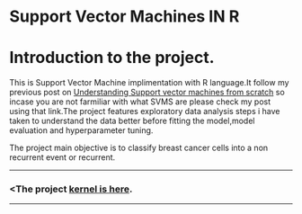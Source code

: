# Support Vector Machines IN R

# Introduction to the project.

This is Support Vector Machine implimentation with R language.It follow my previous post on [Understanding Support vector machines from 
scratch]() so incase you are not farmiliar with what SVMS are please check my post using that link.The project features exploratory data
analysis steps i have taken to understand the data better before fitting the model,model evaluation and hyperparameter tuning.

The project main objective is to classify breast cancer cells into a non recurrent event or recurrent.

___
### <The project [kernel is here](https://github.com/GeorgeOduor/Support-Vector-Machines-IN-R/blob/master/suportvectormachines2.md).
___
